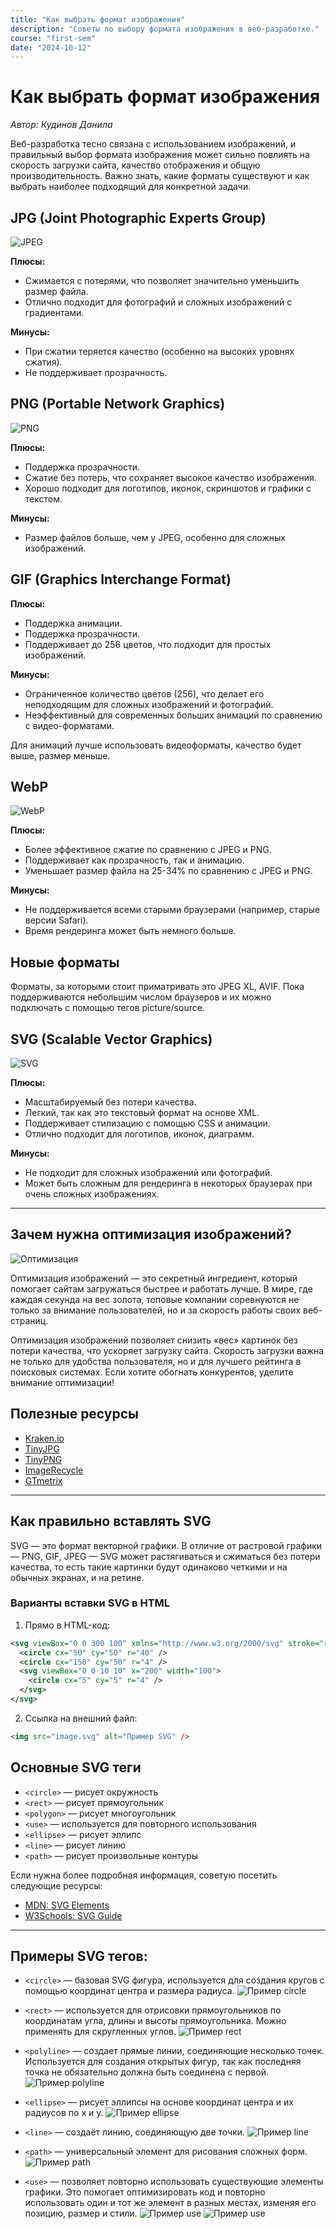 ```yaml
---
title: "Как выбрать формат изображения"
description: "Советы по выбору формата изображения в веб-разработке."
course: "first-sem"
date: "2024-10-12"
---
```


# Как выбрать формат изображения

_Автор: Кудинов Данила_

Веб-разработка тесно связана с использованием изображений, и правильный выбор формата изображения может сильно повлиять на скорость загрузки сайта, качество отображения и общую производительность. Важно знать, какие форматы существуют и как выбрать наиболее подходящий для конкретной задачи.

## JPG (Joint Photographic Experts Group)

![JPEG](/web-course-site/formats/image1.png)

**Плюсы:**

- Сжимается с потерями, что позволяет значительно уменьшить размер файла.
- Отлично подходит для фотографий и сложных изображений с градиентами.

**Минусы:**

- При сжатии теряется качество (особенно на высоких уровнях сжатия).
- Не поддерживает прозрачность.

## PNG (Portable Network Graphics)

![PNG](/web-course-site/formats/image2.png)

**Плюсы:**

- Поддержка прозрачности.
- Сжатие без потерь, что сохраняет высокое качество изображения.
- Хорошо подходит для логотипов, иконок, скриншотов и графики с текстом.

**Минусы:**

- Размер файлов больше, чем у JPEG, особенно для сложных изображений.

## GIF (Graphics Interchange Format)

**Плюсы:**

- Поддержка анимации.
- Поддержка прозрачности.
- Поддерживает до 256 цветов, что подходит для простых изображений.

**Минусы:**

- Ограниченное количество цветов (256), что делает его неподходящим для сложных изображений и фотографий.
- Неэффективный для современных больших анимаций по сравнению с видео-форматами.

Для анимаций лучше использовать видеоформаты, качество будет выше, размер меньше.

## WebP

![WebP](/web-course-site/formats/image4.png)

**Плюсы:**

- Более эффективное сжатие по сравнению с JPEG и PNG.
- Поддерживает как прозрачность, так и анимацию.
- Уменьшает размер файла на 25-34% по сравнению с JPEG и PNG.

**Минусы:**

- Не поддерживается всеми старыми браузерами (например, старые версии Safari).
- Время рендеринга может быть немного больше.

## Новые форматы

Форматы, за которыми стоит приматривать это JPEG XL, AVIF. Пока поддерживаются небольшим числом браузеров и их можно подключать с помощью тегов picture/source.

## SVG (Scalable Vector Graphics)

![SVG](/web-course-site/formats/image3.png)

**Плюсы:**

- Масштабируемый без потери качества.
- Легкий, так как это текстовый формат на основе XML.
- Поддерживает стилизацию с помощью CSS и анимации.
- Отлично подходит для логотипов, иконок, диаграмм.

**Минусы:**

- Не подходит для сложных изображений или фотографий.
- Может быть сложным для рендеринга в некоторых браузерах при очень сложных изображениях.

---

## Зачем нужна оптимизация изображений?

![Оптимизация](/web-course-site/formats/image5.png)

Оптимизация изображений — это секретный ингредиент, который помогает сайтам загружаться быстрее и работать лучше. В мире, где каждая секунда на вес золота, топовые компании соревнуются не только за внимание пользователей, но и за скорость работы своих веб-страниц.

Оптимизация изображений позволяет снизить «вес» картинок без потери качества, что ускоряет загрузку сайта. Скорость загрузки важна не только для удобства пользователя, но и для лучшего рейтинга в поисковых системах. Если хотите обогнать конкурентов, уделите внимание оптимизации!

## Полезные ресурсы

- [Kraken.io](https://kraken.io)
- [TinyJPG](https://tinyjpg.com)
- [TinyPNG](https://tinypng.com)
- [ImageRecycle](https://www.imagerecycle.com)
- [GTmetrix](https://gtmetrix.com)

---

## Как правильно вставлять SVG

SVG — это формат векторной графики. В отличие от растровой графики — PNG, GIF, JPEG — SVG может растягиваться и сжиматься без потери качества, то есть такие картинки будут одинаково четкими и на обычных экранах, и на ретине.

### Варианты вставки SVG в HTML

1. Прямо в HTML-код:

```xml
<svg viewBox="0 0 300 100" xmlns="http://www.w3.org/2000/svg" stroke="red" fill="grey">
  <circle cx="50" cy="50" r="40" />
  <circle cx="150" cy="50" r="4" />
  <svg viewBox="0 0 10 10" x="200" width="100">
    <circle cx="5" cy="5" r="4" />
  </svg>
</svg>
```

2. Ссылка на внешний файл:

```html
<img src="image.svg" alt="Пример SVG" />
```

## Основные SVG теги

- `<circle>` — рисует окружность
- `<rect>` — рисует прямоугольник
- `<polygon>` — рисует многоугольник
- `<use>` — используется для повторного использования
- `<ellipse>` — рисует эллипс
- `<line>` — рисует линию
- `<path>` — рисует произвольные контуры

Если нужна более подробная информация, советую посетить следующие ресурсы:

- [MDN: SVG Elements](https://developer.mozilla.org/en-US/docs/Web/SVG/Element)
- [W3Schools: SVG Guide](https://www.w3schools.com/graphics/svg_intro.asp)

---

## Примеры SVG тегов:

- `<circle>` — базовая SVG фигура, используется для создания кругов c помощью координат центра и размера радиуса.
  ![Пример circle](/web-course-site/formats/image6.png)

- `<rect>` — используется для отрисовки прямоугольников по координатам угла, длины и высоты прямоугольника. Можно применять для скругленных углов.
  ![Пример rect](/web-course-site/formats/image7.png)

- `<polyline>` — создает прямые линии, соединяющие несколько точек. Используется для создания открытых фигур, так как последняя точка не обязательно должна быть соединена с первой.
  ![Пример polyline](/web-course-site/formats/image8.png)

- `<ellipse>` — рисует эллипсы на основе координат центра и их радиусов по x и y.
  ![Пример ellipse](/web-course-site/formats/image9.png)

- `<line>` — создаёт линию, соединяющую две точки.
  ![Пример line](/web-course-site/formats/image10.png)

- `<path>` — универсальный элемент для рисования сложных форм.
  ![Пример path](/web-course-site/formats/image11.png)

- `<use>` — позволяет повторно использовать существующие элементы графики. Это помогает оптимизировать код и повторно использовать один и тот же элемент в разных местах, изменяя его позицию, размер и стили.
  ![Пример use](/web-course-site/formats/image12.png)
  ![Пример use](/web-course-site/formats/image13.png)
